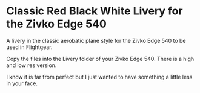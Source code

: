 # Classic Red Black White Livery for the Zivko Edge 540
A livery in the classic aerobatic plane style for the Zivko Edge 540 to be used in Flightgear.

Copy the files into the Livery folder of your Zivko Edge 540. There is a high and low res version. 

I know it is far from perfect but I just wanted to have something a little less in your face.
